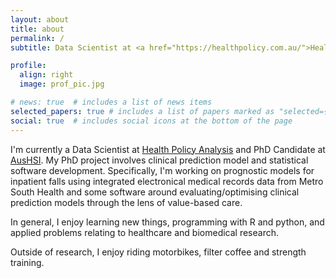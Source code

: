 ```yaml
---
layout: about
title: about
permalink: /
subtitle: Data Scientist at <a href="https://healthpolicy.com.au/">Health Policy Analysis</a> & PhD Candidate and Senior Research Assistant at <a href="https://www.aushsi.org.au/">AusHSI, QUT</a>

profile:
  align: right
  image: prof_pic.jpg

# news: true  # includes a list of news items
selected_papers: true # includes a list of papers marked as "selected={true}"
social: true  # includes social icons at the bottom of the page
---
```


I'm currently a Data Scientist at [Health Policy Analysis](https://healthpolicy.com.au/) and PhD Candidate at [AusHSI](https://www.aushsi.org.au/). My PhD project involves clinical prediction model and statistical software development. Specifically, I'm working on prognostic models for inpatient falls using integrated electronical medical records data from Metro South Health and some software around evaluating/optimising clinical prediction models through the lens of value-based care.

In general, I enjoy learning new things, programming with R and python, and applied problems relating to healthcare and biomedical research.

Outside of research, I enjoy riding motorbikes, filter coffee and strength training.
